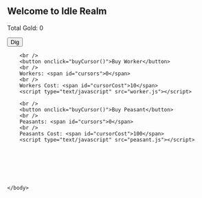 ## Welcome to Idle Realm
Total Gold: <span id="cookies">0</span>
<html>
	<head>
		<link rel="stylesheet" type="text/css" href="interface.css" />
	</head>
	<body>
		<button onclick="cookieClick(1)">Dig</button>
		<br />
		
		<br />
		<button onclick="buyCursor()">Buy Worker</button>
		<br />
		Workers: <span id="cursors">0</span>
		<br />
		Workers Cost: <span id="cursorCost">10</span>
		<script type="text/javascript" src="worker.js"></script>
	
		<br />
		<button onclick="buyCursor()">Buy Peasant</button>
		<br />
		Peasants: <span id="cursors">0</span>
		<br />
		Peasants Cost: <span id="cursorCost">100</span>
		<script type="text/javascript" src="peasant.js"></script>
	
	
	
	
	
	
	
	</body>
</html>
